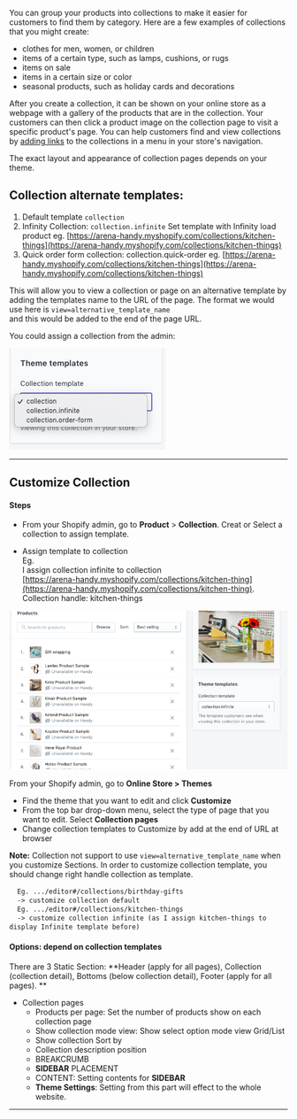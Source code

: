 You can group your products into collections to make it easier for customers to find them by category. Here are a few examples of collections that you might create:

* clothes for men, women, or children
* items of a certain type, such as lamps, cushions, or rugs
* items on sale
* items in a certain size or color
* seasonal products, such as holiday cards and decorations

After you create a collection, it can be shown on your online store as a webpage with a gallery of the products that are in the collection. Your customers can then click a product image on the collection page to visit a specific product's page. You can help customers find and view collections by [adding links](https://help.shopify.com/en/manual/products/collections/make-collections-findable) to the collections in a menu in your store's navigation.

The exact layout and appearance of collection pages depends on your theme.

## Collection alternate templates:

1. Default template `collection`
2. Infinity Collection: `collection.infinite`
   Set template with Infinity load product
   eg. [https://arena-handy.myshopify.com/collections/kitchen-things](https://arena-handy.myshopify.com/collections/kitchen-things)
3. Quick order form collection: collection.quick-order
   eg. [https://arena-handy.myshopify.com/collections/kitchen-things](https://arena-handy.myshopify.com/collections/kitchen-things)

This will allow you to view a collection or page on an alternative template by adding the templates name to the URL of the page. The format we would use here is `view=alternative_template_name`   
and this would be added to the end of the page URL.

You could assign a collection from the admin:

![](/assets/assigncoltemplate.png)

---

## Customize Collection

#### Steps

* From your Shopify admin, go to **Product** &gt; **Collection**. Creat or Select a collection to assign template.

* Assign template to collection  
      Eg.   
      I assign collection infinite to collection   
      [https://arena-handy.myshopify.com/collections/kitchen-thing](https://arena-handy.myshopify.com/collections/kitchen-thing).  
      Collection handle: kitchen-things

![](/assets/handlecol.png)

From your Shopify admin, go to **Online Store &gt; Themes**

* Find the theme that you want to edit and click **Customize**
* From the top bar drop-down menu, select the type of page that you want to edit. Select **Collection pages**
* Change collection templates to Customize by add at the end of URL at browser

**Note:** Collection not support to use `view=alternative_template_name` when you customize Sections. In order to customize collection template, you should change right handle collection as template.

```
  Eg. .../editor#/collections/birthday-gifts
  -> customize collection default
  Eg. .../editor#/collections/kitchen-things
  -> customize collection infinite (as I assign kitchen-things to display Infinite template before)
```

#### Options: depend on collection templates

There are 3 Static Section: **Header \(apply for all pages\), Collection \(collection detail\), Bottoms \(below collection detail\), Footer \(apply for all pages\). **

* Collection pages
  * Products per page: Set the number of products show on each collection page
  * Show collection mode view: Show select option mode view Grid/List
  * Show collection Sort by
  * Collection description position
  * BREAKCRUMB
  * **SIDEBAR** PLACEMENT
  * CONTENT: Setting contents for **SIDEBAR**
  * **Theme Settings**: Setting from this part will effect to the whole website.

---



